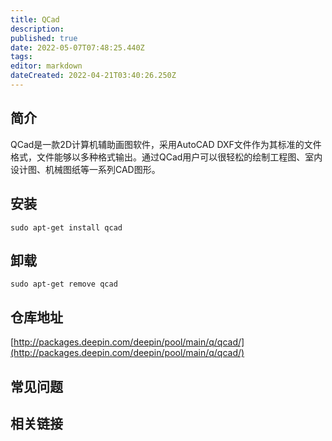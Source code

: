 ```yaml
---
title: QCad
description: 
published: true
date: 2022-05-07T07:48:25.440Z
tags: 
editor: markdown
dateCreated: 2022-04-21T03:40:26.250Z
---
```


## 简介

QCad是一款2D计算机辅助画图软件，采用AutoCAD DXF文件作为其标准的文件格式，文件能够以多种格式输出。通过QCad用户可以很轻松的绘制工程图、室内设计图、机械图纸等一系列CAD图形。

## 安装

`sudo apt-get install qcad`

## 卸载

`sudo apt-get remove qcad`

## 仓库地址

[http://packages.deepin.com/deepin/pool/main/q/qcad/](http://packages.deepin.com/deepin/pool/main/q/qcad/)

## 常见问题

## 相关链接
